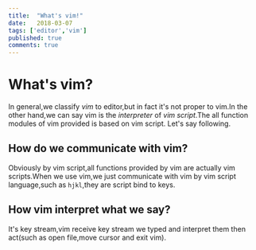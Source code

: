 ```yaml
---
title:  "What's vim!"
date:   2018-03-07 
tags: ['editor','vim']
published: true
comments: true
---
```


# What's vim?

  In general,we classify *vim* to editor,but in fact it's not proper to vim.In the other hand,we can say vim is the *interpreter* of *vim script*.The all function modules of vim provided is based on vim script. Let's say following.

## How do we communicate with vim?
  
  Obviously by vim script,all functions provided by vim are actually vim scripts.When we use vim,we just communicate with vim by vim script language,such as `hjkl`,they are script bind to keys.

## How vim interpret what we say?
  
  It's key stream,vim receive key stream we typed and interpret them then act(such as open file,move cursor and exit vim).

